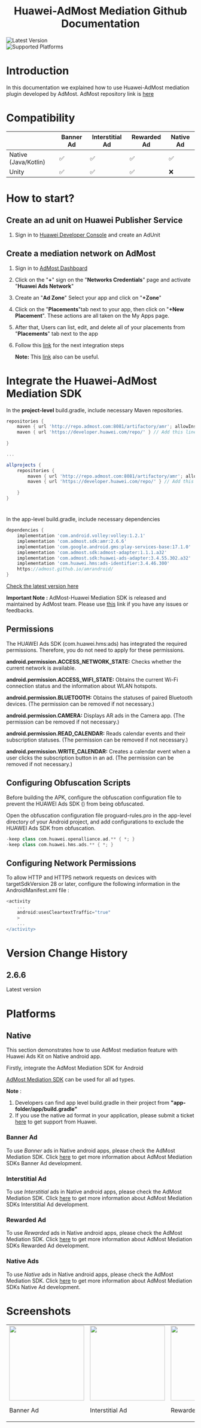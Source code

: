  <h1 align="center">Huawei-AdMost Mediation Github Documentation</h3>
 
 
 ![Latest Version](https://img.shields.io/badge/latestVersion-2.6.6-yellow)
<br>
![Supported Platforms](https://img.shields.io/badge/Supported_Platforms:-Native_Android_-orange)


# Introduction

In this documentation we explained how to use Huawei-AdMost mediation plugin developed by AdMost. 
AdMost repository link is [here](https://github.com/admost)


# Compatibility

|   | Banner Ad | Interstitial Ad | Rewarded Ad | Native Ad |
| --- | --- | --- | --- | --- |
| Native (Java/Kotlin) | ✅ | ✅ | ✅ | ✅ |  ✅ |
| Unity |✅ |✅| ✅ | ❌ | ✅ |



# How to start?

## Create an ad unit on Huawei Publisher Service

1. Sign in to [Huawei Developer Console](https://developer.huawei.com/consumer/en/console) and create an AdUnit

## Create a mediation network on AdMost


1. Sign in to [AdMost Dashboard](https://dashboard.admost.com/Login.aspx)
2. Click on the "**+**" sign on the "**Networks Credentials**" page and activate "**Huawei Ads Network**"
3. Create an "**Ad Zone**" Select your app and click on "**+Zone**" 
4. Click on the "**Placements**"tab next to your app, then click on  "**+New Placement**". These actions are all taken on the My Apps page.
5. After that, Users can list, edit, and delete all of your placements from  "**Placements**" tab next to the app
6. Follow this [link](https://admost.github.io/amrandroid/) for the next integration steps
   <br>



   **Note:** This [link](https://admost.github.io/) also can be useful.
   
   
   
<h1 id="integrate-huawei-sdk">
Integrate the Huawei-AdMost Mediation SDK
</h1>

In the **project-level** build.gradle, include necessary Maven repositories.

```groovy
repositories {
    maven { url 'http://repo.admost.com:8081/artifactory/amr'; allowInsecureProtocol true } // Add this line
    maven { url 'https://developer.huawei.com/repo/' } // Add this line
   
}

...

allprojects {
    repositories {
        maven { url 'http://repo.admost.com:8081/artifactory/amr'; allowInsecureProtocol true } // Add this line
        maven { url 'https://developer.huawei.com/repo/' } // Add this line
        
    }
}
```

<h1 id="app-level">
</h1>
In the app-level build.gradle, include necessary dependencies

```groovy
dependencies {
    implementation 'com.android.volley:volley:1.2.1' 
    implementation 'com.admost.sdk:amr:2.6.6' 
    implementation 'com.google.android.gms:play-services-base:17.1.0' 
    implementation 'com.admost.sdk:admost-adapter:1.1.1.a32' 
    implementation 'com.admost.sdk:huawei-ads-adapter:3.4.55.302.a32' 
    implementation 'com.huawei.hms:ads-identifier:3.4.46.300'
    https://admost.github.io/amrandroid/
}
```   
 [Check the latest version here](https://admost.github.io/amrandroid/) <br>

**Important Note :** AdMost-Huawei Mediation SDK is released and maintained by AdMost team. Please use [this](https://admost.github.io/amrandroid/) link if you have any issues or feedbacks.



## **Permissions**
The HUAWEI Ads SDK (com.huawei.hms:ads) has integrated the required permissions. Therefore, you do not need to apply for these permissions. <br />

**android.permission.ACCESS_NETWORK_STATE:** Checks whether the current network is available.   <br/>

**android.permission.ACCESS_WIFI_STATE:** Obtains the current Wi-Fi connection status and the information about WLAN hotspots. <br />

**android.permission.BLUETOOTH:** Obtains the statuses of paired Bluetooth devices. (The permission can be removed if not necessary.) <br />

**android.permission.CAMERA:** Displays AR ads in the Camera app. (The permission can be removed if not necessary.) <br />

**android.permission.READ_CALENDAR:** Reads calendar events and their subscription statuses. (The permission can be removed if not necessary.) <br />

**android.permission.WRITE_CALENDAR:** Creates a calendar event when a user clicks the subscription button in an ad. (The permission can be removed if not necessary.) <br />

## **Configuring Obfuscation Scripts**
Before building the APK, configure the obfuscation configuration file to prevent the HUAWEI Ads SDK () from being obfuscated.

Open the obfuscation configuration file proguard-rules.pro in the app-level directory of your Android project, and add configurations to exclude the HUAWEI Ads SDK from obfuscation.

```groovy
-keep class com.huawei.openalliance.ad.** { *; }
-keep class com.huawei.hms.ads.** { *; }
```

## **Configuring Network Permissions**
To allow HTTP and HTTPS network requests on devices with targetSdkVersion 28 or later, configure the following information in the AndroidManifest.xml file :

```groovy
<activity
    ...
    android:usesCleartextTraffic="true"
    >
    ...
</activity>
```



# Version Change History

## 2.6.6
Latest version




# Platforms

## Native

This section demonstrates how to use AdMost mediation feature with Huawei Ads Kit on Native android app.

Firstly, integrate the AdMost Mediation SDK for Android

[AdMost Mediation SDK](https://admost.github.io/amrandroid/) can be used for all ad types.

**Note** : 
1) Developers can find app level build.gradle in their project from __**"app-folder/app/build.gradle"**__
2) If you use the native ad format in your application, please submit a ticket [here](https://developer.huawei.com/consumer/en/support/feedback) to get support from Huawei. 

### **Banner Ad**

To use _Banner_ ads in Native android apps, please check the AdMost Mediation SDK. Click [here](https://admost.github.io/amrandroid/#banner-ads) to get more information about  AdMost Mediation SDKs Banner Ad development.

### **Interstitial Ad**

To use _Interstitial_ ads in Native android apps, please check the AdMost Mediation SDK. Click [here](https://admost.github.io/amrandroid/#interstitial-ads) to get more information about  AdMost Mediation SDKs Interstitial Ad development.

### **Rewarded Ad**

To use _Rewarded_ ads in Native android apps, please check the AdMost Mediation SDK. Click [here](https://admost.github.io/amrandroid/#rewarded-ads) to get more information about  AdMost Mediation SDKs Rewarded Ad development.

### **Native Ads**

To use _Native_ ads in Native android apps, please check the AdMost Mediation SDK. Click [here](https://admost.github.io/amrandroid/#native-ads) to get more information about  AdMost Mediation SDKs Native Ad development.



 
# Screenshots

<table>
<tr>
<td>
<img src="https://user-images.githubusercontent.com/44730864/196098529-83b1a65b-cdc4-48a2-9dbd-7a92108e68d5.jpg" width="200">

Banner Ad
</td>

<td>
<img src="https://user-images.githubusercontent.com/44730864/196098547-bf8373c5-5bf7-4e52-9bd6-2e5d88b544ee.jpg" width="200">


Interstitial Ad
</td>

<td>
<img src="https://user-images.githubusercontent.com/44730864/196098564-36308139-ae12-4a4e-bece-ebf894a17b6f.jpg" width="200">

Rewarded Ad
</td>

<td>
<img src="https://user-images.githubusercontent.com/44730864/196098726-0239cc25-e17a-4f96-b592-c51d77d992ea.jpg" width="200">

Native Ad
</td>

</tr>
</tr>
</table>









